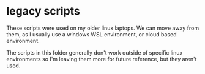 # legacy scripts

These scripts were used on my older linux laptops. We can move away from them, as
I usually use a windows WSL environment, or cloud based environment.

The scripts in this folder generally don't work outside of specific linux environments
so I'm leaving them more for future reference, but they aren't used.
